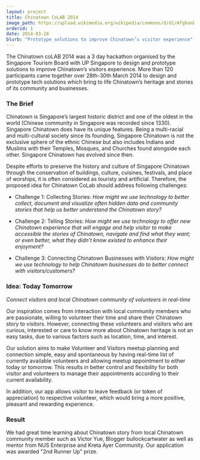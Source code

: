 ```yaml
---
layout: project
title: Chinatown CoLAB 2014
image_path: https://upload.wikimedia.org/wikipedia/commons/d/d1/AfghanBiscuit.jpg
orderid: 1
date: 2014-03-28
blurb: "Prototype solutions to improve Chinatown’s visitor experience"
---
```

The Chinatown coLAB 2014 was a 3 day hackathon organised by the Singapore Tourism Board with UP Singapore to design and prototype solutions to improve Chinatown’s visitors experience. More than 120 participants came together over 28th-30th March 2014 to design and prototype tech solutions which bring to life Chinatown’s heritage and stories of its community and businesses.

<!--more-->

### The Brief
Chinatown is Singapore’s largest historic district and one of the oldest in the world (Chinese community in Singapore was recorded since 1330). Singapore Chinatown does have its unique features.  Being a multi-racial and multi-cultural society since its founding, Singapore Chinatown is not the exclusive sphere of the ethnic Chinese but also includes Indians and Muslims with their Temples, Mosques, and Churches found alongside each other. Singapore Chinatown has evolved since then. 


Despite efforts to preserve the history and culture of Singapore Chinatown through the conservation of buildings, culture, cuisines, festivals, and place of worships, it is often considered as touristy and artificial. Therefore, the proposed idea for Chinatown CoLab should address following challenges:

  * Challenge 1: Collecting Stories: *How might we use technology to better collect, document and visualize often hidden data and community stories that help us better understand the Chinatown story?*

  * Challenge 2: Telling Stories: *How might we use technology to offer new Chinatown experience that will engage and help visitor to make accessible the stories of Chinatown, navigate and find what they want; or even better, what they didn’t know existed to enhance their enjoyment?* 

  * Challenge 3: Connecting Chinatown Businesses with Visitors: *How might we use technology to help Chinatown businesses do to better connect with visitors/customers?*

### Idea: Today Tomorrow

*Connect visitors and local Chinatown community of volunteers in real-time*

Our inspiration comes from interaction with local community members who are passionate, willing to volunteer their time and share their Chinatown story to visitors. However, connecting these volunteers and visitors who are curious, interested or care to know more about Chinatown heritage is not an easy tasks, due to various factors such as location, time, and interest. 


Our solution aims to make Volunteer and Visitors meetup planning and connection simple, easy and spontaneous by having real-time list of currently available volunteers and allowing meetup appointment to either today or tomorrow. This results in better control and flexibility for both visitor and volunteers to manage their appointments according to their current availability. 


In addition, our app allows visitor to leave feedback (or token of appreciation) to respective volunteer, which would bring a more positive, pleasant and rewarding experience.

### Result
We had great time learning about Chinatown story from local Chinatown community member such as Victor Yue, Blogger bullockcartwater as well as mentor from NUS Enterprise and Kreta Ayer Community. Our application was awarded "2nd Runner Up" prize. 
